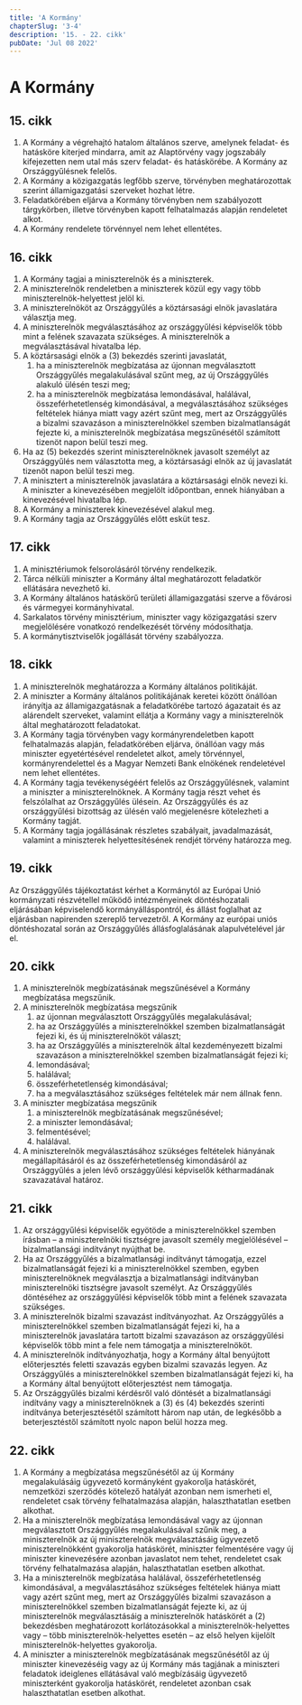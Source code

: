 ```yaml
---
title: 'A Kormány'
chapterSlug: '3-4'
description: '15. - 22. cikk'
pubDate: 'Jul 08 2022'
---
```


# A Kormány

## 15. cikk
1. A Kormány a végrehajtó hatalom általános szerve, amelynek feladat- és hatásköre kiterjed mindarra, amit az Alaptörvény vagy jogszabály kifejezetten nem utal más szerv feladat- és hatáskörébe. A Kormány az Országgyűlésnek felelős.
2. A Kormány a közigazgatás legfőbb szerve, törvényben meghatározottak szerint államigazgatási szerveket hozhat létre.
3. Feladatkörében eljárva a Kormány törvényben nem szabályozott tárgykörben, illetve törvényben kapott felhatalmazás alapján rendeletet alkot.
4. A Kormány rendelete törvénnyel nem lehet ellentétes.

## 16. cikk
1. A Kormány tagjai a miniszterelnök és a miniszterek.
2. A miniszterelnök rendeletben a miniszterek közül egy vagy több miniszterelnök-helyettest jelöl ki.
3. A miniszterelnököt az Országgyűlés a köztársasági elnök javaslatára választja meg.
4. A miniszterelnök megválasztásához az országgyűlési képviselők több mint a felének szavazata szükséges. A miniszterelnök a megválasztásával hivatalba lép.
5. A köztársasági elnök a (3) bekezdés szerinti javaslatát,
   1. ha a miniszterelnök megbízatása az újonnan megválasztott Országgyűlés megalakulásával szűnt meg, az új Országgyűlés alakuló ülésén teszi meg;
   2. ha a miniszterelnök megbízatása lemondásával, halálával, összeférhetetlenség kimondásával, a megválasztásához szükséges feltételek hiánya miatt vagy azért szűnt meg, mert az Országgyűlés a bizalmi szavazáson a miniszterelnökkel szemben bizalmatlanságát fejezte ki, a miniszterelnök megbízatása megszűnésétől számított tizenöt napon belül teszi meg.
6. Ha az (5) bekezdés szerint miniszterelnöknek javasolt személyt az Országgyűlés nem választotta meg, a köztársasági elnök az új javaslatát tizenöt napon belül teszi meg.
7. A minisztert a miniszterelnök javaslatára a köztársasági elnök nevezi ki. A miniszter a kinevezésében megjelölt időpontban, ennek hiányában a kinevezésével hivatalba lép.
8. A Kormány a miniszterek kinevezésével alakul meg.
9. A Kormány tagja az Országgyűlés előtt esküt tesz.

## 17. cikk
1. A minisztériumok felsorolásáról törvény rendelkezik.
2. Tárca nélküli miniszter a Kormány által meghatározott feladatkör ellátására nevezhető ki.
3. A Kormány általános hatáskörű területi államigazgatási szerve a fővárosi és vármegyei kormányhivatal.
4. Sarkalatos törvény minisztérium, miniszter vagy közigazgatási szerv megjelölésére vonatkozó rendelkezését törvény módosíthatja.
5. A kormánytisztviselők jogállását törvény szabályozza.

## 18. cikk
1. A miniszterelnök meghatározza a Kormány általános politikáját.
2. A miniszter a Kormány általános politikájának keretei között önállóan irányítja az államigazgatásnak a feladatkörébe tartozó ágazatait és az alárendelt szerveket, valamint ellátja a Kormány vagy a miniszterelnök által meghatározott feladatokat.
3. A Kormány tagja törvényben vagy kormányrendeletben kapott felhatalmazás alapján, feladatkörében eljárva, önállóan vagy más miniszter egyetértésével rendeletet alkot, amely törvénnyel, kormányrendelettel és a Magyar Nemzeti Bank elnökének rendeletével nem lehet ellentétes.
4. A Kormány tagja tevékenységéért felelős az Országgyűlésnek, valamint a miniszter a miniszterelnöknek. A Kormány tagja részt vehet és felszólalhat az Országgyűlés ülésein. Az Országgyűlés és az országgyűlési bizottság az ülésén való megjelenésre kötelezheti a Kormány tagját.
5. A Kormány tagja jogállásának részletes szabályait, javadalmazását, valamint a miniszterek helyettesítésének rendjét törvény határozza meg.

## 19. cikk
Az Országgyűlés tájékoztatást kérhet a Kormánytól az Európai Unió kormányzati részvétellel működő intézményeinek döntéshozatali eljárásában képviselendő kormányálláspontról, és állást foglalhat az eljárásban napirenden szereplő tervezetről. A Kormány az európai uniós döntéshozatal során az Országgyűlés állásfoglalásának alapulvételével jár el.

## 20. cikk
1. A miniszterelnök megbízatásának megszűnésével a Kormány megbízatása megszűnik.
2. A miniszterelnök megbízatása megszűnik
   1. az újonnan megválasztott Országgyűlés megalakulásával;
   2. ha az Országgyűlés a miniszterelnökkel szemben bizalmatlanságát fejezi ki, és új miniszterelnököt választ;
   3. ha az Országgyűlés a miniszterelnök által kezdeményezett bizalmi szavazáson a miniszterelnökkel szemben bizalmatlanságát fejezi ki;
   4. lemondásával;
   5. halálával;
   6. összeférhetetlenség kimondásával;
   7. ha a megválasztásához szükséges feltételek már nem állnak fenn.
3. A miniszter megbízatása megszűnik
   1. a miniszterelnök megbízatásának megszűnésével;
   2. a miniszter lemondásával;
   3. felmentésével;
   4. halálával.
4. A miniszterelnök megválasztásához szükséges feltételek hiányának megállapításáról és az összeférhetetlenség kimondásáról az Országgyűlés a jelen lévő országgyűlési képviselők kétharmadának szavazatával határoz.

## 21. cikk
1. Az országgyűlési képviselők egyötöde a miniszterelnökkel szemben írásban – a miniszterelnöki tisztségre javasolt személy megjelölésével – bizalmatlansági indítványt nyújthat be.
2. Ha az Országgyűlés a bizalmatlansági indítványt támogatja, ezzel bizalmatlanságát fejezi ki a miniszterelnökkel szemben, egyben miniszterelnöknek megválasztja a bizalmatlansági indítványban miniszterelnöki tisztségre javasolt személyt. Az Országgyűlés döntéséhez az országgyűlési képviselők több mint a felének szavazata szükséges.
3. A miniszterelnök bizalmi szavazást indítványozhat. Az Országgyűlés a miniszterelnökkel szemben bizalmatlanságát fejezi ki, ha a miniszterelnök javaslatára tartott bizalmi szavazáson az országgyűlési képviselők több mint a fele nem támogatja a miniszterelnököt.
4. A miniszterelnök indítványozhatja, hogy a Kormány által benyújtott előterjesztés feletti szavazás egyben bizalmi szavazás legyen. Az Országgyűlés a miniszterelnökkel szemben bizalmatlanságát fejezi ki, ha a Kormány által benyújtott előterjesztést nem támogatja.
5. Az Országgyűlés bizalmi kérdésről való döntését a bizalmatlansági indítvány vagy a miniszterelnöknek a (3) és (4) bekezdés szerinti indítványa beterjesztésétől számított három nap után, de legkésőbb a beterjesztéstől számított nyolc napon belül hozza meg.

## 22. cikk
1. A Kormány a megbízatása megszűnésétől az új Kormány megalakulásáig ügyvezető kormányként gyakorolja hatáskörét, nemzetközi szerződés kötelező hatályát azonban nem ismerheti el, rendeletet csak törvény felhatalmazása alapján, halaszthatatlan esetben alkothat.
2. Ha a miniszterelnök megbízatása lemondásával vagy az újonnan megválasztott Országgyűlés megalakulásával szűnik meg, a miniszterelnök az új miniszterelnök megválasztásáig ügyvezető miniszterelnökként gyakorolja hatáskörét, miniszter felmentésére vagy új miniszter kinevezésére azonban javaslatot nem tehet, rendeletet csak törvény felhatalmazása alapján, halaszthatatlan esetben alkothat.
3. Ha a miniszterelnök megbízatása halálával, összeférhetetlenség kimondásával, a megválasztásához szükséges feltételek hiánya miatt vagy azért szűnt meg, mert az Országgyűlés bizalmi szavazáson a miniszterelnökkel szemben bizalmatlanságát fejezte ki, az új miniszterelnök megválasztásáig a miniszterelnök hatáskörét a (2) bekezdésben meghatározott korlátozásokkal a miniszterelnök-helyettes vagy – több miniszterelnök-helyettes esetén – az első helyen kijelölt miniszterelnök-helyettes gyakorolja.
4. A miniszter a miniszterelnök megbízatásának megszűnésétől az új miniszter kinevezéséig vagy az új Kormány más tagjának a miniszteri feladatok ideiglenes ellátásával való megbízásáig ügyvezető miniszterként gyakorolja hatáskörét, rendeletet azonban csak halaszthatatlan esetben alkothat.
